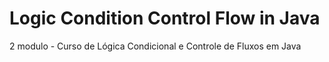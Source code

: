 # Logic Condition Control Flow in Java

2 modulo - Curso de Lógica Condicional e Controle de Fluxos em Java
